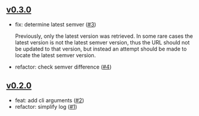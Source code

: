 ## [v0.3.0](https://github.com/azurystudio/upgrade/releases/tag/v0.3.0)

* fix: determine latest semver ([#3](https://github.com/azurystudio/upgrade/pull/3))

  Previously, only the latest version was retrieved. In some rare cases the latest version is not the latest semver version, thus the URL should not be updated to that version, but instead an attempt should be made to locate the latest semver version.
* refactor: check semver difference ([#4](https://github.com/azurystudio/upgrade/pull/4))

## [v0.2.0](https://github.com/azurystudio/upgrade/releases/tag/v0.2.0)

* feat: add cli arguments ([#2](https://github.com/azurystudio/upgrade/pull/2))
* refactor: simplify log ([#1](https://github.com/azurystudio/upgrade/pull/1))
